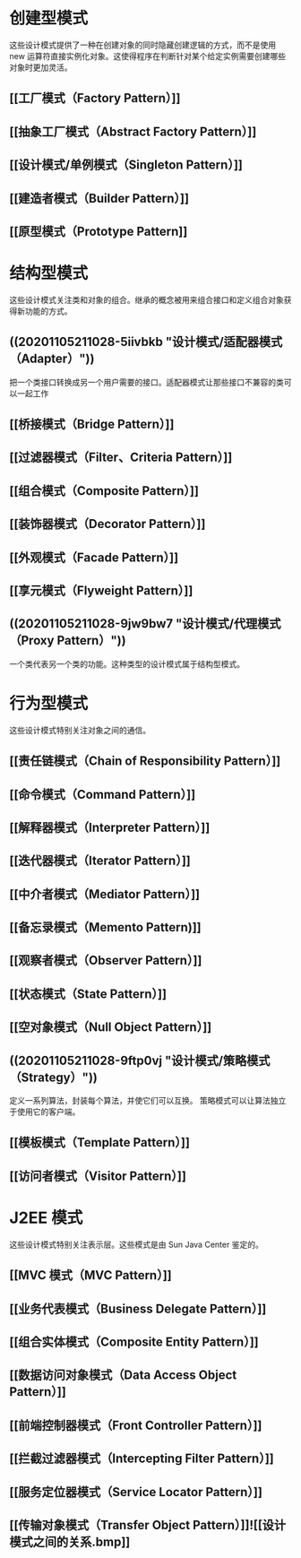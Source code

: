 # 创建型模式

这些设计模式提供了一种在创建对象的同时隐藏创建逻辑的方式，而不是使用 new 运算符直接实例化对象。这使得程序在判断针对某个给定实例需要创建哪些对象时更加灵活。

## [[工厂模式（Factory Pattern）]]

## [[抽象工厂模式（Abstract Factory Pattern）]]

## [[设计模式/单例模式（Singleton Pattern）]]

## [[建造者模式（Builder Pattern）]]

## [[原型模式（Prototype Pattern]]

# 结构型模式

这些设计模式关注类和对象的组合。继承的概念被用来组合接口和定义组合对象获得新功能的方式。

## ((20201105211028-5iivbkb "设计模式/适配器模式（Adapter）"))

把一个类接口转换成另一个用户需要的接口。适配器模式让那些接口不兼容的类可以一起工作

## [[桥接模式（Bridge Pattern）]]

## [[过滤器模式（Filter、Criteria Pattern）]]

## [[组合模式（Composite Pattern）]]

## [[装饰器模式（Decorator Pattern）]]

## [[外观模式（Facade Pattern）]]

## [[享元模式（Flyweight Pattern）]]

## ((20201105211028-9jw9bw7 "设计模式/代理模式（Proxy Pattern）"))

一个类代表另一个类的功能。这种类型的设计模式属于结构型模式。

# 行为型模式

这些设计模式特别关注对象之间的通信。

## [[责任链模式（Chain of Responsibility Pattern）]]

## [[命令模式（Command Pattern）]]

## [[解释器模式（Interpreter Pattern）]]

## [[迭代器模式（Iterator Pattern）]]

## [[中介者模式（Mediator Pattern）]]

## [[备忘录模式（Memento Pattern)]]

## [[观察者模式（Observer Pattern）]]

## [[状态模式（State Pattern）]]

## [[空对象模式（Null Object Pattern）]]

## ((20201105211028-9ftp0vj "设计模式/策略模式（Strategy）"))

定义一系列算法，封装每个算法，并使它们可以互换。
策略模式可以让算法独立于使用它的客户端。

## [[模板模式（Template Pattern）]]

## [[访问者模式（Visitor Pattern）]]

# J2EE 模式

这些设计模式特别关注表示层。这些模式是由 Sun Java Center 鉴定的。

## [[MVC 模式（MVC Pattern）]]

## [[业务代表模式（Business Delegate Pattern）]]

## [[组合实体模式（Composite Entity Pattern）]]

## [[数据访问对象模式（Data Access Object Pattern）]]

## [[前端控制器模式（Front Controller Pattern）]]

## [[拦截过滤器模式（Intercepting Filter Pattern）]]

## [[服务定位器模式（Service Locator Pattern）]]

## [[传输对象模式（Transfer Object Pattern）]]![[设计模式之间的关系.bmp]]
